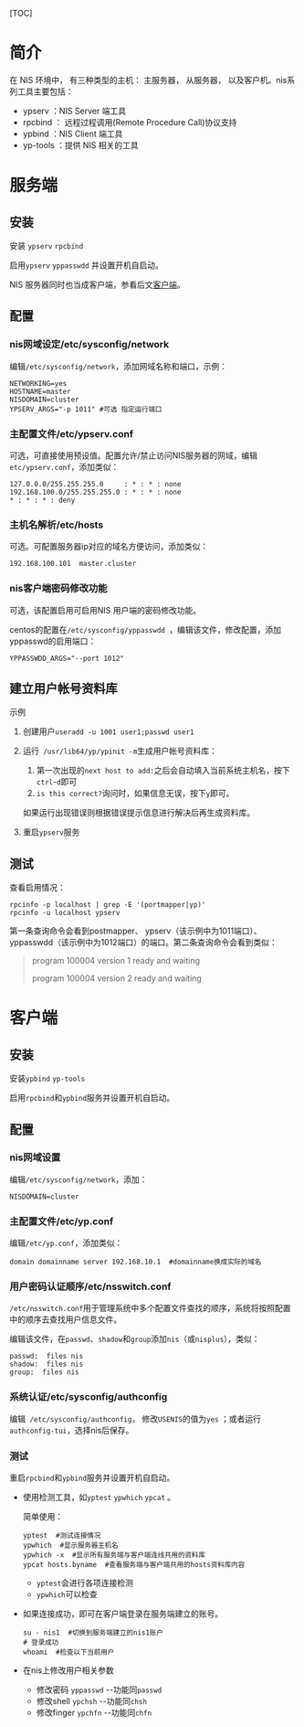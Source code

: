 [TOC]

# 简介

在 NIS 环境中， 有三种类型的主机： 主服务器， 从服务器， 以及客户机。nis系列工具主要包括：

- ypserv   ：NIS Server 端工具
- rpcbind  ： 远程过程调用(Remote Procedure Call)协议支持
- ypbind   ：NIS Client 端工具
- yp-tools ：提供 NIS 相关的工具

# 服务端

## 安装

安装 `ypserv` `rpcbind`

启用`ypserv` `yppasswdd` 并设置开机自启动。

NIS 服务器同时也当成客户端，参看后文[客户端](#客户端)。

## 配置

### nis网域设定/etc/sysconfig/network

编辑`/etc/sysconfig/network`，添加网域名称和端口，示例：

```shell
NETWORKING=yes
HOSTNAME=master
NISDOMAIN=cluster
YPSERV_ARGS="-p 1011" #可选 指定运行端口
```

###  主配置文件/etc/ypserv.conf

可选，可直接使用预设值。配置允许/禁止访问NIS服务器的网域，编辑`etc/ypserv.conf`，添加类似：

```shell
127.0.0.0/255.255.255.0     : * : * : none
192.168.100.0/255.255.255.0 : * : * : none
* : * : * : deny
```

### 主机名解析/etc/hosts

可选。可配置服务器ip对应的域名方便访问，添加类似：

```shell
192.168.100.101  master.cluster
```

### nis客户端密码修改功能

可选，该配置启用可启用NIS 用户端的密码修改功能。

centos的配置在`/etc/sysconfig/yppasswdd `，编辑该文件，修改配置，添加yppasswd的启用端口：

```shell
YPPASSWDD_ARGS="--port 1012"
```

## 建立用户帐号资料库

示例

1. 创建用户`useradd -u 1001 user1;passwd user1`

2. 运行` /usr/lib64/yp/ypinit -m`生成用户帐号资料库：
   1. 第一次出现的`next host to add:`之后会自动填入当前系统主机名，按下`ctrl`-`d`即可
   2. `is this correct?`询问时，如果信息无误，按下`y`即可。

   如果运行出现错误则根据错误提示信息进行解决后再生成资料库。

3. 重启`ypserv`服务

## 测试

查看启用情况：

```shell
rpcinfo -p localhost | grep -E '(portmapper|yp)'
rpcinfo -u localhost ypserv
```

第一条查询命令会看到postmapper、 ypserv（该示例中为1011端口）、yppasswdd（该示例中为1012端口）的端口。第二条查询命令会看到类似：

> program 100004 version 1 ready and waiting
>
> program 100004 version 2 ready and waiting

# 客户端

## 安装

安装`ypbind` `yp-tools`

启用`rpcbind`和`ypbind`服务并设置开机自启动。

## 配置

### nis网域设置

编辑`/etc/sysconfig/network`，添加：

```shell
NISDOMAIN=cluster
```

### 主配置文件/etc/yp.conf

编辑`/etc/yp.conf`，添加类似：

```shell
domain domainname server 192.168.10.1  #domainname换成实际的域名
```

### 用户密码认证顺序/etc/nsswitch.conf 

`/etc/nsswitch.conf`用于管理系统中多个配置文件查找的顺序，系统将按照配置中的顺序去查找用户信息文件。

编辑该文件，在`passwd`、`shadow`和`group`添加`nis`（或`nisplus`），类似：

```shell
passwd:  files nis
shadow:  files nis
group:  files nis
```

### 系统认证/etc/sysconfig/authconfig

编辑` /etc/sysconfig/authconfig`， 修改`USENIS`的值为`yes` ；或者运行`authconfig-tui`，选择nis后保存。

### 测试

重启`rpcbind`和`ypbind`服务并设置开机自启动。

- 使用检测工具，如`yptest` `ypwhich` `ypcat` 。

  简单使用：

  ```shell
  yptest  #测试连接情况
  ypwhich  #显示服务器主机名
  ypwhich -x  #显示所有服务端与客户端连线共用的资料库
  ypcat hosts.byname  #查看服务端与客户端共用的hosts资料库内容
  ```

  - `yptest`会进行各项连接检测
  - `ypwhich`可以检查

- 如果连接成功，即可在客户端登录在服务端建立的账号。

  ```shell
  su - nis1  #切换到服务端建立的nis1账户
  # 登录成功
  whoami  #检查以下当前用户
  ```

- 在nis上修改用户相关参数

  - 修改密码 `yppasswd`   --功能同`passwd`
  - 修改shell  `ypchsh`  --功能同`chsh`
  - 修改finger  `ypchfn`  --功能同`chfn`

